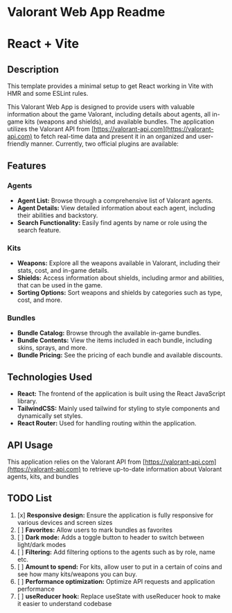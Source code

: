 # Valorant Web App Readme
# React + Vite

## Description
This template provides a minimal setup to get React working in Vite with HMR and some ESLint rules.

This Valorant Web App is designed to provide users with valuable information about the game Valorant, including details about agents, all in-game kits (weapons and shields), and available bundles. The application utilizes the Valorant API from [https://valorant-api.com](https://valorant-api.com) to fetch real-time data and present it in an organized and user-friendly manner.
Currently, two official plugins are available:

## Features

### Agents

- **Agent List:** Browse through a comprehensive list of Valorant agents.
- **Agent Details:** View detailed information about each agent, including their abilities and backstory.
- **Search Functionality:** Easily find agents by name or role using the search feature.

### Kits

- **Weapons:** Explore all the weapons available in Valorant, including their stats, cost, and in-game details.
- **Shields:** Access information about shields, including armor and abilities, that can be used in the game.
- **Sorting Options:** Sort weapons and shields by categories such as type, cost, and more.

### Bundles

- **Bundle Catalog:** Browse through the available in-game bundles.
- **Bundle Contents:** View the items included in each bundle, including skins, sprays, and more.
- **Bundle Pricing:** See the pricing of each bundle and available discounts.

## Technologies Used

- **React:** The frontend of the application is built using the React JavaScript library.
- **TailwindCSS:** Mainly used tailwind for styling to style components and dynamically set styles.
- **React Router:** Used for handling routing within the application.

## API Usage

This application relies on the Valorant API from [https://valorant-api.com](https://valorant-api.com) to retrieve up-to-date information about Valorant agents, kits, and bundles

## TODO List

1. [x] **Responsive design:** Ensure the application is fully responsive for various devices and screen sizes
3. [ ] **Favorites:** Allow users to mark bundles as favorites 
2. [ ] **Dark mode:** Adds a toggle button to header to switch between light/dark modes
2. [ ] **Filtering:** Add filtering options to the agents such as by role, name etc. 
2. [ ] **Amount to spend:** For kits, allow user to put in a certain of coins and see how many kits/weapons you can buy.
4. [ ] **Performance optimization:** Optimize API requests and application performance
5. [ ] **useReducer hook:** Replace useState with useReducer hook to make it easier to understand codebase